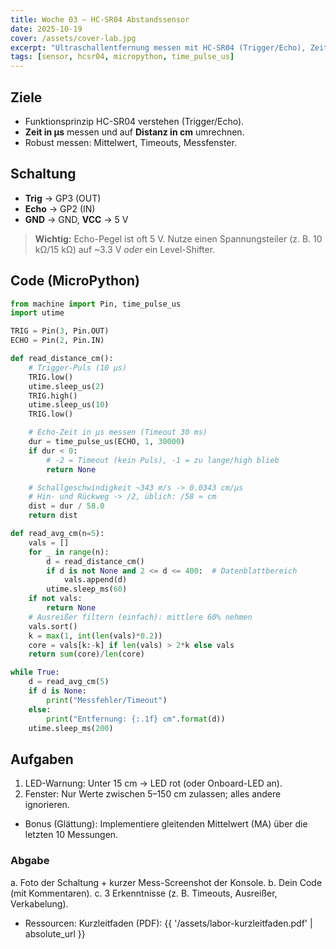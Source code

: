 ```yaml
---
title: Woche 03 – HC-SR04 Abstandssensor
date: 2025-10-19
cover: /assets/cover-lab.jpg
excerpt: "Ultraschallentfernung messen mit HC-SR04 (Trigger/Echo), Zeitmessung, Mittelwertbildung, Fehlerbehandlung."
tags: [sensor, hcsr04, micropython, time_pulse_us]
---
```


## Ziele
- Funktionsprinzip HC-SR04 verstehen (Trigger/Echo).
- **Zeit in µs** messen und auf **Distanz in cm** umrechnen.
- Robust messen: Mittelwert, Timeouts, Messfenster.

## Schaltung
- **Trig** → GP3 (OUT)  
- **Echo** → GP2 (IN)  
- **GND** → GND, **VCC** → 5 V  
> **Wichtig:** Echo-Pegel ist oft 5 V. Nutze einen Spannungsteiler (z. B. 10 kΩ/15 kΩ) auf ~3.3 V *oder* ein Level-Shifter.

## Code (MicroPython)
```python
from machine import Pin, time_pulse_us
import utime

TRIG = Pin(3, Pin.OUT)
ECHO = Pin(2, Pin.IN)

def read_distance_cm():
    # Trigger-Puls (10 µs)
    TRIG.low()
    utime.sleep_us(2)
    TRIG.high()
    utime.sleep_us(10)
    TRIG.low()

    # Echo-Zeit in µs messen (Timeout 30 ms)
    dur = time_pulse_us(ECHO, 1, 30000)
    if dur < 0:
        # -2 = Timeout (kein Puls), -1 = zu lange/high blieb
        return None

    # Schallgeschwindigkeit ~343 m/s -> 0.0343 cm/µs
    # Hin- und Rückweg -> /2, üblich: /58 ≈ cm
    dist = dur / 58.0
    return dist

def read_avg_cm(n=5):
    vals = []
    for _ in range(n):
        d = read_distance_cm()
        if d is not None and 2 <= d <= 400:  # Datenblattbereich
            vals.append(d)
        utime.sleep_ms(60)
    if not vals:
        return None
    # Ausreißer filtern (einfach): mittlere 60% nehmen
    vals.sort()
    k = max(1, int(len(vals)*0.2))
    core = vals[k:-k] if len(vals) > 2*k else vals
    return sum(core)/len(core)

while True:
    d = read_avg_cm(5)
    if d is None:
        print("Messfehler/Timeout")
    else:
        print("Entfernung: {:.1f} cm".format(d))
    utime.sleep_ms(200)
```

## Aufgaben
1. LED-Warnung: Unter 15 cm → LED rot (oder Onboard-LED an).
2. Fenster: Nur Werte zwischen 5–150 cm zulassen; alles andere ignorieren.
- Bonus (Glättung): Implementiere gleitenden Mittelwert (MA) über die letzten 10 Messungen.

### Abgabe
a. Foto der Schaltung + kurzer Mess-Screenshot der Konsole.
b. Dein Code (mit Kommentaren).
c. 3 Erkenntnisse (z. B. Timeouts, Ausreißer, Verkabelung).

- Ressourcen:
Kurzleitfaden (PDF): {{ '/assets/labor-kurzleitfaden.pdf' | absolute_url }}
